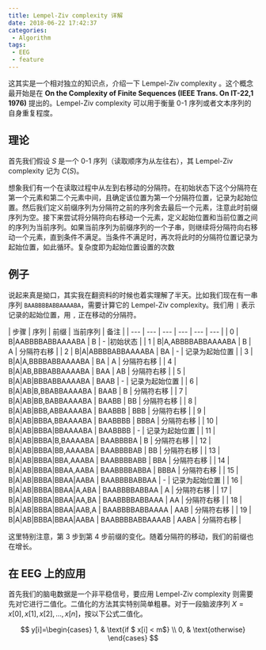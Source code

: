 ```yaml
---
title: Lempel-Ziv complexity 详解
date: 2018-06-22 17:42:37
categories:
 - Algorithm
tags: 
 - EEG
 - feature
---
```


这其实是一个相对独立的知识点，介绍一下 Lempel-Ziv complexity 。这个概念最开始是在 __On the Complexity of Finite Sequences (IEEE Trans. On IT-22,1 1976)__ 提出的。Lempel-Ziv complexity 可以用于衡量 0-1 序列或者文本序列的自身重复程度。

<!--more-->

## 理论

首先我们假设 $S$ 是一个 0-1 序列（读取顺序为从左往右），其 Lempel-Ziv complexity 记为 $C(S)$。

想象我们有一个在读取过程中从左到右移动的分隔符。在初始状态下这个分隔符在第一个元素和第二个元素中间，且确定该位置为第一个分隔符位置，记录为起始位置。然后我们定义前缀序列为分隔符之前的序列舍去最后一个元素，注意此时前缀序列为空。接下来尝试将分隔符向右移动一个元素，定义起始位置和当前位置之间的序列为当前序列。如果当前序列为前缀序列的一个子串，则继续将分隔符向右移动一个元素，直到条件不满足。当条件不满足时，再次将此时的分隔符位置记录为起始位置，如此循环。复杂度即为起始位置设置的次数

## 例子

说起来真是拗口，其实我在翻资料的时候也着实理解了半天。比如我们现在有一串序列 `BAABBBBABBAAAABA`，需要计算它的 Lempel-Ziv complexity。我们用 `|` 表示记录的起始位置，用 `,` 正在移动的分隔符。


| 步骤 | 序列 | 前缀 | 当前序列 |  备注 |
| --- | --- | --- | --- | --- | --- |
| 0 | B\|AABBBBABBAAAABA | B | - |初始状态 |
| 1 | B\|A,ABBBBABBAAAABA | B | A | 分隔符右移 |
| 2 | B\|A\|ABBBBABBAAAABA | BA | - | 记录为起始位置 |
| 3 | B\|A\|A,BBBBABBAAAABA | BA | A | 分隔符右移 |
| 4 | B\|A\|AB,BBBABBAAAABA | BAA | AB | 分隔符右移 |
| 5 | B\|A\|AB\|BBBABBAAAABA | BAAB | - | 记录为起始位置 |
| 6 | B\|A\|AB\|B,BBABBAAAABA | BAAB | B | 分隔符右移 |
| 7 | B\|A\|AB\|BB,BABBAAAABA | BAABB | BB | 分隔符右移 |
| 8 | B\|A\|AB\|BBB,ABBAAAABA | BAABBB | BBB | 分隔符右移 |
| 9 | B\|A\|AB\|BBBA,BBAAAABA | BAABBBB | BBBA | 分隔符右移 |
| 10 | B\|A\|AB\|BBBA\|BBAAAABA | BAABBBB | - | 记录为起始位置 |
| 11 | B\|A\|AB\|BBBA\|B,BAAAABA | BAABBBBA | B | 分隔符右移 |
| 12 | B\|A\|AB\|BBBA\|BB,AAAABA | BAABBBBAB | BB | 分隔符右移 |
| 13 | B\|A\|AB\|BBBA\|BBA,AAABA | BAABBBBABB | BBA | 分隔符右移 |
| 14 | B\|A\|AB\|BBBA\|BBAA,AABA | BAABBBBABBA | BBBA | 分隔符右移 |
| 15 | B\|A\|AB\|BBBA\|BBAA\|AABA | BAABBBBABBAA | - | 记录为起始位置 |
| 16 | B\|A\|AB\|BBBA\|BBAA\|A,ABA | BAABBBBABBAA | A | 分隔符右移 |
| 17 | B\|A\|AB\|BBBA\|BBAA\|AA,BA | BAABBBBABBAAA | AA | 分隔符右移 |
| 18 | B\|A\|AB\|BBBA\|BBAA\|AAB,A | BAABBBBABBAAAA | AAB | 分隔符右移 |
| 19 | B\|A\|AB\|BBBA\|BBAA\|AABA | BAABBBBABBAAAAB | AABA | 分隔符右移 |

这里特别注意，第 3 步到第 4 步前缀的变化。随着分隔符的移动，我们的前缀也在增长。


## 在 EEG 上的应用

首先我们的脑电数据是一个非平稳信号，要应用 Lempel-Ziv complexity 则需要先对它进行二值化。二值化的方法其实特别简单粗暴。对于一段脑波序列 $X={x[0], x[1], x[2], ... , x[n]}$，按以下公式二值化。

$$ y[i]=\begin{cases}
1,  & \text{if $ x[i] < m$} \\
0, & \text{otherwise}
\end{cases} $$


